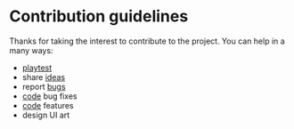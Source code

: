 # Contribution guidelines

Thanks for taking the interest to contribute to the project.
You can help in a many ways:
* [playtest](PLAYTESTING.md)
* share [ideas](ISSUES.md)
* report [bugs](ISSUES.md)
* [code](DEVELOPING.md) bug fixes
* [code](DEVELOPING.md) features
* design UI art
